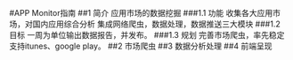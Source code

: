 #APP Monitor指南
##1 简介
应用市场的数据挖掘
###1.1 功能
收集各大应用市场，对国内应用综合分析
集成网络爬虫，数据处理，数据推送三大模块
###1.2 目标
一周为单位输出数据报告，并发布。
###1.3 规划
完善市场爬虫，率先稳定支持itunes、google play。
##2 市场爬虫
##3 数据分析处理
##4 前端呈现
